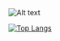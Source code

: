 <img src="" alt="Alt text" title="Optional title">

[![Top Langs](https://github-readme-stats.vercel.app/api/top-langs/?username=KseniiaDukelska&layout=compact)](https://github.com/KseniiaDukelska/github-readme-stats)
<!---
KseniiaDukelska/KseniiaDukelska is a ✨ special ✨ repository because its `README.md` (this file) appears on your GitHub profile.
You can click the Preview link to take a look at your changes.
--->
